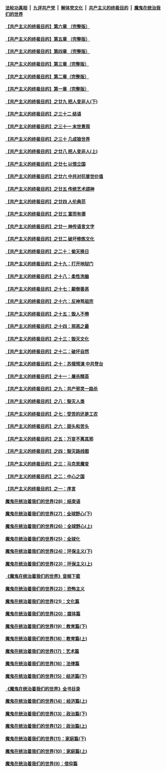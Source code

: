 

####  [法轮功真相](../../../../basic/blob/master/README.md?t=06231631) &nbsp;|&nbsp; [九评共产党](../../../../9ping.md/blob/master/README.md?t=06231631) &nbsp;|&nbsp; [解体党文化](../../../../jtdwh.md/blob/master/README.md?t=06231631)  &nbsp;|&nbsp; [共产主义的终极目的](../../../../gczydzjmd.md/blob/master/README.md?t=06231631) &nbsp;|&nbsp; [魔鬼在统治我们的世界](../../../../mgztzwmdsj.md/blob/master/README.md?t=06231631) 

#### [【共产主义的终极目的】第六章 （完整版）](../pages/nsc422/n11428913.md?t=06231631) 

#### [【共产主义的终极目的】第五章 （完整版）](../pages/nsc422/n11428912.md?t=06231631) 

#### [【共产主义的终极目的】第四章 （完整版）](../pages/nsc422/n11428907.md?t=06231631) 

#### [【共产主义的终极目的】第三章（完整版）](../pages/nsc422/n11428848.md?t=06231631) 

#### [【共产主义的终极目的】第二章（完整版）](../pages/nsc422/n11428831.md?t=06231631) 

#### [【共产主义的终极目的】第一章（完整版）](../pages/nsc422/n11417651.md?t=06231631) 

#### [【共产主义的终极目的】之廿九 把人变非人(下)](../pages/nsc422/n11344140.md?t=06231631) 

#### [【共产主义的终极目的】之三十二 结语](../pages/nsc422/n11360535.md?t=06231631) 

#### [【共产主义的终极目的】之三十一 末世景观](../pages/nsc422/n11351129.md?t=06231631) 

#### [【共产主义的终极目的】之三十 几成狼世界](../pages/nsc422/n11348280.md?t=06231631) 

#### [【共产主义的终极目的】之廿八 把人变非人(上)](../pages/nsc422/n11340492.md?t=06231631) 

#### [【共产主义的终极目的】之廿七 以恨立国](../pages/nsc422/n11336944.md?t=06231631) 

#### [【共产主义的终极目的】之廿六 中共对抗普世价值](../pages/nsc422/n11324785.md?t=06231631) 

#### [【共产主义的终极目的】之廿五 传统艺术颂神](../pages/nsc422/n11296396.md?t=06231631) 

#### [【共产主义的终极目的】之廿四 人伦典范](../pages/nsc422/n11296397.md?t=06231631) 

#### [【共产主义的终极目的】之廿三 富而有德](../pages/nsc422/n11283598.md?t=06231631) 

#### [【共产主义的终极目的】之廿一 神传语言文字](../pages/nsc422/n11263265.md?t=06231631) 

#### [【共产主义的终极目的】之廿二 破坏修炼文化](../pages/nsc422/n11245728.md?t=06231631) 

#### [【共产主义的终极目的】之二十：偷天换日](../pages/nsc422/n11238846.md?t=06231631) 

#### [【共产主义的终极目的】之十九：打开地狱门](../pages/nsc422/n11206376.md?t=06231631) 

#### [【共产主义的终极目的】之十八：柔性洗脑](../pages/nsc422/n11199994.md?t=06231631) 

#### [【共产主义的终极目的】之十七：颠倒善恶](../pages/nsc422/n11179782.md?t=06231631) 

#### [【共产主义的终极目的】之十六：反神骂祖宗](../pages/nsc422/n11166798.md?t=06231631) 

#### [【共产主义的终极目的】之十五：毁人不倦](../pages/nsc422/n11166792.md?t=06231631) 

#### [【共产主义的终极目的】之十四：邪恶之最](../pages/nsc422/n11150249.md?t=06231631) 

#### [【共产主义的终极目的】之十三：毁灭文化](../pages/nsc422/n11135227.md?t=06231631) 

#### [【共产主义的终极目的】之十二：破坏自然](../pages/nsc422/n11135214.md?t=06231631) 

#### [【共产主义的终极目的】之十：苏俄预演 中共登台](../pages/nsc422/n11118424.md?t=06231631) 

#### [【共产主义的终极目的】之十一：屠杀精英](../pages/nsc422/n11118442.md?t=06231631) 

#### [【共产主义的终极目的】之九：共产邪灵一路杀](../pages/nsc422/n11114139.md?t=06231631) 

#### [【共产主义的终极目的】之八：毁灭人类](../pages/nsc422/n11108503.md?t=06231631) 

#### [【共产主义的终极目的】之七：受苦的还是工农](../pages/nsc422/n11101809.md?t=06231631) 

#### [【共产主义的终极目的】之六：甜头和苦头](../pages/nsc422/n11096971.md?t=06231631) 

#### [【共产主义的终极目的】之五：万变不离其邪](../pages/nsc422/n11091285.md?t=06231631) 

#### [【共产主义的终极目的】之四：毁灭路线图](../pages/nsc422/n11086284.md?t=06231631) 

#### [【共产主义的终极目的】之三：马克思魔变](../pages/nsc422/n11061941.md?t=06231631) 

#### [【共产主义的终极目的】之二：中心之国](../pages/nsc422/n11047728.md?t=06231631) 

#### [【共产主义的终极目的】之一：序言](../pages/nsc422/n11086077.md?t=06231631) 

#### [魔鬼在统治着我们的世界(28)：结束语](../pages/nsc422/n10936246.md?t=06231631) 

#### [魔鬼在统治着我们的世界(27)：全球野心(下)](../pages/nsc422/n10928319.md?t=06231631) 

#### [魔鬼在统治着我们的世界(26)：全球野心(上)](../pages/nsc422/n10900318.md?t=06231631) 

#### [魔鬼在统治着我们的世界(25)：全球化](../pages/nsc422/n10788205.md?t=06231631) 

#### [魔鬼在统治着我们的世界(24)：环保主义(下)](../pages/nsc422/n10695307.md?t=06231631) 

#### [魔鬼在统治着我们的世界(23)：环保主义(上)](../pages/nsc422/n10688613.md?t=06231631) 

#### [《魔鬼在统治着我们的世界》音频下载](../pages/nsc422/n10635553.md?t=06231631) 

#### [魔鬼在统治着我们的世界(22)：恐怖主义](../pages/nsc422/n10614727.md?t=06231631) 

#### [魔鬼在统治着我们的世界(21)：文化篇](../pages/nsc422/n10597706.md?t=06231631) 

#### [魔鬼在统治着我们的世界(20)：媒体篇](../pages/nsc422/n10586579.md?t=06231631) 

#### [魔鬼在统治着我们的世界(19)：教育篇(下)](../pages/nsc422/n10564808.md?t=06231631) 

#### [魔鬼在统治着我们的世界(18)：教育篇(上)](../pages/nsc422/n10526970.md?t=06231631) 

#### [魔鬼在统治着我们的世界(17)：艺术篇](../pages/nsc422/n10499093.md?t=06231631) 

#### [魔鬼在统治着我们的世界(16)：法律篇](../pages/nsc422/n10485969.md?t=06231631) 

#### [魔鬼在统治着我们的世界(15)：经济篇(下)](../pages/nsc422/n10469975.md?t=06231631) 

#### [《魔鬼在统治着我们的世界》全书目录](../pages/nsc422/n10464261.md?t=06231631) 

#### [魔鬼在统治着我们的世界(14)：经济篇(上)](../pages/nsc422/n10457370.md?t=06231631) 

#### [魔鬼在统治着我们的世界(13)：政治篇(下)](../pages/nsc422/n10448270.md?t=06231631) 

#### [魔鬼在统治着我们的世界(12)：政治篇(上)](../pages/nsc422/n10444576.md?t=06231631) 

#### [魔鬼在统治着我们的世界(11)：家庭篇(下)](../pages/nsc422/n10440961.md?t=06231631) 

#### [魔鬼在统治着我们的世界(10)：家庭篇(上)](../pages/nsc422/n10435448.md?t=06231631) 

#### [魔鬼在统治着我们的世界(9)：信仰篇](../pages/nsc422/n10432159.md?t=06231631) 

